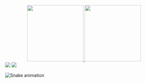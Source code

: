 <div align="center">
  <a href="https://github.com/sergio-b-maciel">
  <img height="180em" src="https://github-readme-stats.vercel.app/api?username=sergio-b-maciel&show_icons=true&theme=dark&include_all_commits=true&count_private=true"/>
  <img height="180em" src="https://github-readme-stats.vercel.app/api/top-langs/?username=sergio-b-maciel&layout=compact&langs_count=7&theme=dark"/>
</div>
  
<div> 
  <a href = "mailto:sergiobmaciel@gmail.com"><img src="https://img.shields.io/badge/-Gmail-%23333?style=for-the-badge&logo=gmail&logoColor=white" target="_blank"></a>
  <a href="https://www.linkedin.com/in/sergiobmaciel/" target="_blank"><img src="https://img.shields.io/badge/-LinkedIn-%230077B5?style=for-the-badge&logo=linkedin&logoColor=white" target="_blank"></a> 
 
  ![Snake animation](https://github.com/sergio-b-maciel/sergio-b-maciel/blob/output/github-contribution-grid-snake.svg)
 
</div>

<!---
sergio-b-maciel/sergio-b-maciel is a ✨ special ✨ repository because its `README.md` (this file) appears on your GitHub profile.
You can click the Preview link to take a look at your changes.
--->
